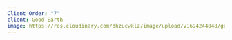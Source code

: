 ```yaml
---
Client Order: "7"
client: Good Earth
image: https://res.cloudinary.com/dhzucwklz/image/upload/v1694244048/goodearth-r_wvluqn.png
---
```

